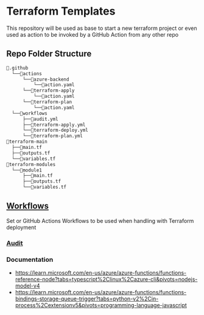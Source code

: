 # Terraform Templates

This repository will be used as base to start a new terraform project or even used as action to be invoked by a GitHub Action from any other repo

## Repo Folder Structure

```bash
📂.github
  └──📂actions
      └──📂azure-backend
          └──📜action.yaml
      └──📂terraform-apply
          └──📜action.yaml
      └──📂terraform-plan
          └──📜action.yaml
  └──📂workflows
      ├──📜audit.yml
      ├──📜terraform-apply.yml
      └──📜terraform-deploy.yml
      └──📜terraform-plan.yml
📂terraform-main
  ├──📜main.tf
  ├──📜outputs.tf
  └──📜variables.tf
📂terraform-modules
  └──📂module1
      ├──📜main.tf
      ├──📜outputs.tf
      └──📜variables.tf
```

## [Workflows](workflows)

Set or GitHub Actions Workflows to be used when handling with Terraform deployment

### [Audit](.github/workflows/audit.yml)

### Documentation

- https://learn.microsoft.com/en-us/azure/azure-functions/functions-reference-node?tabs=typescript%2Clinux%2Cazure-cli&pivots=nodejs-model-v4
- https://learn.microsoft.com/en-us/azure/azure-functions/functions-bindings-storage-queue-trigger?tabs=python-v2%2Cin-process%2Cextensionv5&pivots=programming-language-javascript
